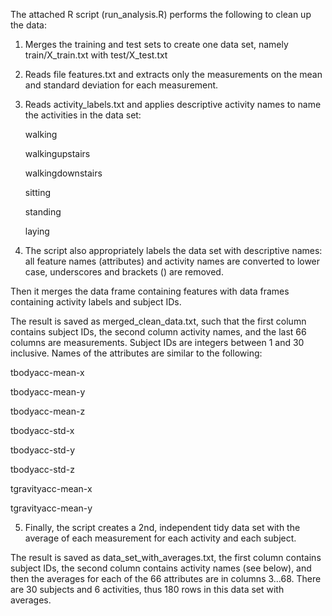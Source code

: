 

The attached R script (run_analysis.R) performs the following to clean up the data:

1. Merges the training and test sets to create one data set, namely
      train/X_train.txt with test/X_test.txt

2.  Reads file features.txt and extracts only the measurements on the mean and standard deviation
      for each measurement.


3. Reads activity_labels.txt and applies descriptive activity names to name the activities in the data set:

      walking

      walkingupstairs

      walkingdownstairs

      sitting

      standing

      laying

4. The script also appropriately labels the data set with descriptive names:
all feature names (attributes) and activity names are converted to lower case,
underscores and brackets () are removed.

Then it merges the  data frame containing features with
data frames containing activity labels and subject IDs.

The result is saved as merged_clean_data.txt,
such that the first column contains subject IDs,
the second column activity names,
and the last 66 columns are measurements.
Subject IDs are integers between 1 and 30 inclusive.
Names of the attributes are similar to the following:

tbodyacc-mean-x 

tbodyacc-mean-y 

tbodyacc-mean-z 

tbodyacc-std-x 

tbodyacc-std-y 

tbodyacc-std-z 

tgravityacc-mean-x 

tgravityacc-mean-y

5. Finally, the script creates a 2nd, independent tidy data set with the average
of each measurement for each activity and each subject.

The result is saved as data_set_with_averages.txt,
the first column contains subject IDs, the second column contains activity names (see below),
and then the averages for each of the 66 attributes are in columns 3...68.
There are 30 subjects and 6 activities, thus 180 rows in this data set with averages.

